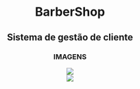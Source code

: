 # <div align= "center">BarberShop</div>

## <div align= "center">Sistema de gestão de cliente</div>

### <div align= "center">IMAGENS</div>

<div align= "center">
  <img src=  https://user-images.githubusercontent.com/106927538/244498901-0365a9d4-d096-4a32-b766-f1520a9cb227.jpg>
</div>

<div align= "center">
  <img src=  https://user-images.githubusercontent.com/106927538/244498895-6ca26766-8d36-40f2-9aec-b9bffe99e423.jpg>
</div>
